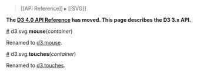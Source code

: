 > [[API Reference]] ▸ [[SVG]]

**The [D3 4.0 API Reference](https://github.com/d3/d3/blob/master/API.md) has moved. This page describes the D3 3.x API.**

<a name="mouse" href="SVG-Events#mouse">#</a> d3.svg.<b>mouse</b>(<i>container</i>)

Renamed to [d3.mouse](Selections.md#d3_mouse).

<a name="touches" href="SVG-Events#touches">#</a> d3.svg.<b>touches</b>(<i>container</i>)

Renamed to [d3.touches](Selections.md#d3_touches).
